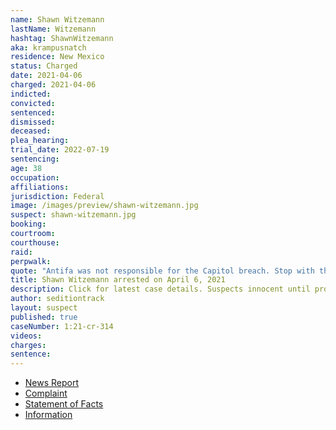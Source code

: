 ```yaml
---
name: Shawn Witzemann
lastName: Witzemann
hashtag: ShawnWitzemann
aka: krampusnatch
residence: New Mexico
status: Charged
date: 2021-04-06
charged: 2021-04-06
indicted:
convicted:
sentenced:
dismissed:
deceased:
plea_hearing:
trial_date: 2022-07-19
sentencing:
age: 38
occupation:
affiliations:
jurisdiction: Federal
image: /images/preview/shawn-witzemann.jpg
suspect: shawn-witzemann.jpg
booking:
courtroom:
courthouse:
raid:
perpwalk:
quote: "Antifa was not responsible for the Capitol breach. Stop with the bullshit already."
title: Shawn Witzemann arrested on April 6, 2021
description: Click for latest case details. Suspects innocent until proven guilty.
author: seditiontrack
layout: suspect
published: true
caseNumber: 1:21-cr-314
videos:
charges:
sentence:
---
```


- [News Report](https://www.krqe.com/news/crime/farmington-man-charged-for-alleged-role-in-capitol-riot/)
- [Complaint](https://www.justice.gov/usao-dc/case-multi-defendant/file/1385351/download)
- [Statement of Facts](https://www.justice.gov/usao-dc/case-multi-defendant/file/1385356/download)
- [Information](https://www.justice.gov/usao-dc/case-multi-defendant/file/1393031/download)
